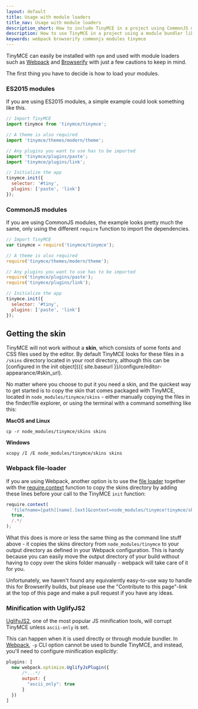 ```yaml
---
layout: default
title: Usage with module loaders
title_nav: Usage with module loaders
description_short: How to include TinyMCE in a project using CommonJS modules.
description: How to use TinyMCE in a project using a module bundler like Webpack or Browserify
keywords: webpack browserify commonjs modules tinymce
---
```


TinyMCE can easily be installed with `npm` and used with module loaders such as [Webpack](https://webpack.github.io/) and [Browserify](http://browserify.org/) with just a few cautions to keep in mind.

The first thing you have to decide is how to load your modules.

### ES2015 modules

If you are using ES2015 modules, a simple example could look something like this.

```javascript
// Import TinyMCE
import tinymce from 'tinymce/tinymce';

// A theme is also required
import 'tinymce/themes/modern/theme';

// Any plugins you want to use has to be imported
import 'tinymce/plugins/paste';
import 'tinymce/plugins/link';

// Initialize the app
tinymce.init({
  selector: '#tiny',
  plugins: ['paste', 'link']
});
```

### CommonJS modules

If you are using CommonJS modules, the example looks pretty much the same, only using the different `require` function to import the dependencies.

```javascript
// Import TinyMCE
var tinymce = require('tinymce/tinymce');

// A theme is also required
require('tinymce/themes/modern/theme');

// Any plugins you want to use has to be imported
require('tinymce/plugins/paste');
require('tinymce/plugins/link');

// Initialize the app
tinymce.init({
  selector: '#tiny',
  plugins: ['paste', 'link']
});
```

## Getting the skin

TinyMCE will not work without a **skin**, which consists of some fonts and CSS files used by the editor. By default TinyMCE looks for these files in a `/skins` directory located in your root directory, although this can  be [configured in the init object]({{ site.baseurl }}/configure/editor-appearance/#skin_url).

No matter where you choose to put it you need a skin, and the quickest way to get started is to copy the skin that comes packaged with TinyMCE, located in `node_modules/tinymce/skins` - either manually copying the files in the finder/file explorer, or using the terminal with a command something like this:

**MacOS and Linux**

```
cp -r node_modules/tinymce/skins skins
```
**Windows**

```
xcopy /I /E node_modules/tinymce/skins skins
```

### Webpack file-loader

If you are using Webpack, another option is to use the [file loader](https://github.com/webpack/file-loader) together with the [require.context](https://github.com/webpack/docs/wiki/context) function to copy the skins directory by adding these lines before your call to the TinyMCE `init` function:

```javascript
require.context(
  'file?name=[path][name].[ext]&context=node_modules/tinymce!tinymce/skins',
  true,
  /.*/
);
```

What this does is more or less the same thing as the command line stuff above - it copies the skins directory from `node_modules/tinymce` to your output directory as defined in your Webpack configuration. This is handy because you can easily move the output directory of your build without having to copy over the skins folder manually - webpack will take care of it for you.

Unfortunately, we haven't found any equivalently easy-to-use way to handle this for Browserify builds, but please use the "Contribute to this page"-link at the top of this page and make a pull request if you have any ideas.

### Minification with UglifyJS2

[UglifyJS2](https://github.com/mishoo/UglifyJS2), one of the most popular JS minification tools, will corrupt TinyMCE unless `ascii-only` is set.

This can happen when it is used directly or through module bundler. In [Webpack](https://webpack.github.io/), `-p` CLI option cannot be used to bundle TinyMCE, and instead, you'll need to configure minification explicitly:

```javascript
plugins: [
  new webpack.optimize.UglifyJsPlugin({
      /*...*/
      output: {
        "ascii_only": true
      }
  })
]
```
